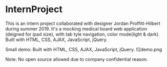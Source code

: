 # InternProject
This is an intern project collaborated with designer Jordan Proffitt-Hilbert during summer 2019. 
It's a mocking medical board web application (deigned for ipad size), with tab tyle navigation, color mode(light & dark).
Built with HTML, CSS, AJAX, JavaScript, jQuery.

Small demo: Built with HTML, CSS, AJAX, JavaScript, jQuery.
![]demo.png

Note: No open source allowed due to company confidential reason.

